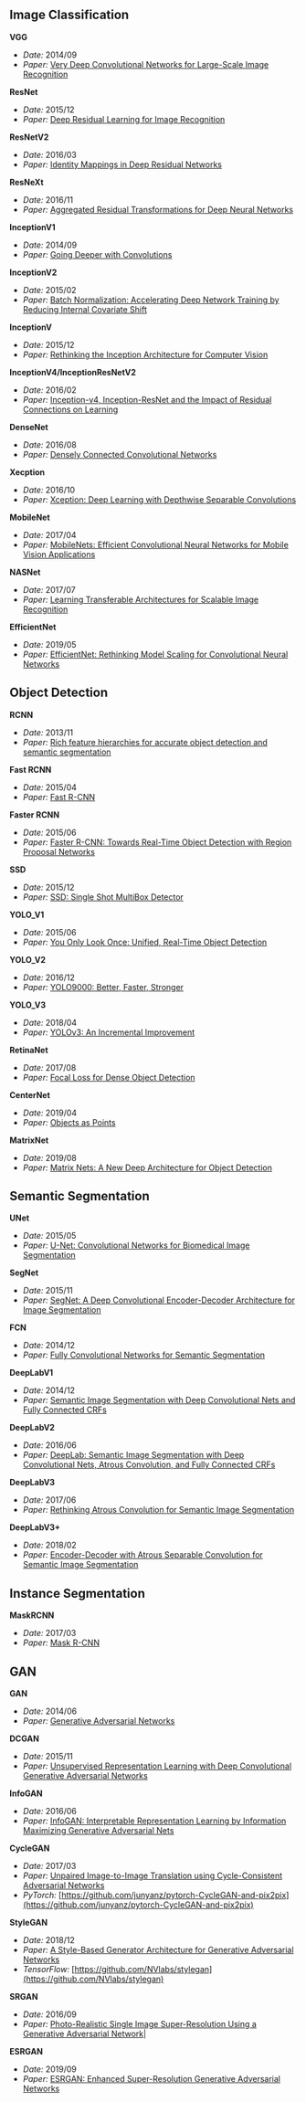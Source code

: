 ## Image Classification
**VGG**
- *Date:* 2014/09
- *Paper:* [Very Deep Convolutional Networks for Large-Scale Image Recognition](https://arxiv.org/abs/1409.1556)

**ResNet**
- *Date:* 2015/12
- *Paper:* [Deep Residual Learning for Image Recognition](https://arxiv.org/abs/1512.03385)

**ResNetV2**
- *Date:* 2016/03
- *Paper:* [Identity Mappings in Deep Residual Networks](https://arxiv.org/abs/1603.05027)

**ResNeXt**
- *Date:* 2016/11
- *Paper:* [Aggregated Residual Transformations for Deep Neural Networks](https://arxiv.org/abs/1611.05431)

**InceptionV1**
- *Date:* 2014/09
- *Paper:* [Going Deeper with Convolutions](https://arxiv.org/abs/1409.4842)

**InceptionV2**
- *Date:* 2015/02
- *Paper:* [Batch Normalization: Accelerating Deep Network Training by Reducing Internal Covariate Shift](https://arxiv.org/abs/1502.03167)

**InceptionV**
- *Date:* 2015/12
- *Paper:* [Rethinking the Inception Architecture for Computer Vision](https://arxiv.org/abs/1512.00567)

**InceptionV4/InceptionResNetV2**
- *Date:* 2016/02
- *Paper:* [Inception-v4, Inception-ResNet and the Impact of Residual Connections on Learning](https://arxiv.org/abs/1602.07261)

**DenseNet**
- *Date:* 2016/08
- *Paper:* [Densely Connected Convolutional Networks](https://arxiv.org/abs/1608.06993)

**Xecption**
- *Date:* 2016/10
- *Paper:* [Xception: Deep Learning with Depthwise Separable Convolutions](https://arxiv.org/abs/1610.02357)

**MobileNet**
- *Date:* 2017/04
- *Paper:* [MobileNets: Efficient Convolutional Neural Networks for Mobile Vision Applications](https://arxiv.org/abs/1704.04861)

**NASNet**
- *Date:* 2017/07
- *Paper:* [Learning Transferable Architectures for Scalable Image Recognition](https://arxiv.org/abs/1707.07012)

**EfficientNet**
- *Date:* 2019/05
- *Paper:* [EfficientNet: Rethinking Model Scaling for Convolutional Neural Networks](https://arxiv.org/abs/1905.11946)

## Object Detection
**RCNN**
- *Date:* 2013/11
- *Paper:* [Rich feature hierarchies for accurate object detection and semantic segmentation](https://arxiv.org/abs/1311.2524)

**Fast RCNN**
- *Date:* 2015/04
- *Paper:* [Fast R-CNN](https://arxiv.org/abs/1504.08083)

**Faster RCNN**
- *Date:* 2015/06
- *Paper:* [Faster R-CNN: Towards Real-Time Object Detection with Region Proposal Networks](https://arxiv.org/abs/1506.01497)

**SSD**
- *Date:* 2015/12
- *Paper:* [SSD: Single Shot MultiBox Detector](https://arxiv.org/abs/1512.02325)

**YOLO_V1**
- *Date:* 2015/06
- *Paper:* [You Only Look Once: Unified, Real-Time Object Detection](https://arxiv.org/abs/1506.02640)

**YOLO_V2**
- *Date:* 2016/12
- *Paper:* [YOLO9000: Better, Faster, Stronger](https://arxiv.org/abs/1612.08242)

**YOLO_V3**
- *Date:* 2018/04
- *Paper:* [YOLOv3: An Incremental Improvement](https://arxiv.org/abs/1804.02767)

**RetinaNet**
- *Date:* 2017/08
- *Paper:* [Focal Loss for Dense Object Detection](https://arxiv.org/abs/1708.02002)

**CenterNet**
- *Date:* 2019/04
- *Paper:* [Objects as Points](https://arxiv.org/abs/1904.07850)

**MatrixNet**
- *Date:* 2019/08
- *Paper:* [Matrix Nets: A New Deep Architecture for Object Detection](https://arxiv.org/abs/1908.04646)
## Semantic Segmentation

**UNet**
- *Date:* 2015/05
- *Paper:* [U-Net: Convolutional Networks for Biomedical Image Segmentation](https://arxiv.org/abs/1505.04597)

**SegNet**
- *Date:* 2015/11
- *Paper:* [SegNet: A Deep Convolutional Encoder-Decoder Architecture for Image Segmentation](https://arxiv.org/abs/1511.00561)

**FCN**
- *Date:* 2014/12
- *Paper:* [Fully Convolutional Networks for Semantic Segmentation](https://arxiv.org/abs/1605.06211)

**DeepLabV1**
- *Date:* 2014/12
- *Paper:* [Semantic Image Segmentation with Deep Convolutional Nets and Fully Connected CRFs](https://arxiv.org/abs/1412.7062v3)

**DeepLabV2**
- *Date:* 2016/06
- *Paper:* [DeepLab: Semantic Image Segmentation with Deep Convolutional Nets, Atrous Convolution, and Fully Connected CRFs](https://arxiv.org/abs/1606.00915)

**DeepLabV3**
- *Date:* 2017/06
- *Paper:* [Rethinking Atrous Convolution for Semantic Image Segmentation](https://arxiv.org/abs/1706.05587)

**DeepLabV3+**
- *Date:* 2018/02
- *Paper:* [Encoder-Decoder with Atrous Separable Convolution for Semantic Image Segmentation](https://arxiv.org/abs/1802.02611)



## Instance Segmentation
**MaskRCNN**
- *Date:* 2017/03
- *Paper:* [Mask R-CNN](https://arxiv.org/abs/1703.06870)


## GAN
**GAN**
- *Date:* 2014/06
- *Paper:* [Generative Adversarial Networks](https://arxiv.org/abs/1406.2661)

**DCGAN**
- *Date:* 2015/11
- *Paper:* [Unsupervised Representation Learning with Deep Convolutional Generative Adversarial Networks](https://arxiv.org/abs/1511.06434)

**InfoGAN**
- *Date:* 2016/06
- *Paper:* [InfoGAN: Interpretable Representation Learning by Information Maximizing Generative Adversarial Nets](https://arxiv.org/abs/1606.03657)

**CycleGAN**
- *Date:* 2017/03
- *Paper:* [Unpaired Image-to-Image Translation using Cycle-Consistent Adversarial Networks](https://arxiv.org/abs/1703.10593)
- *PyTorch:* [https://github.com/junyanz/pytorch-CycleGAN-and-pix2pix](https://github.com/junyanz/pytorch-CycleGAN-and-pix2pix)

**StyleGAN**
- *Date:* 2018/12
- *Paper:* [A Style-Based Generator Architecture for Generative Adversarial Networks](https://arxiv.org/abs/1812.04948)
- *TensorFlow:* [https://github.com/NVlabs/stylegan](https://github.com/NVlabs/stylegan)

**SRGAN**
- *Date:* 2016/09
- *Paper:* [Photo-Realistic Single Image Super-Resolution Using a Generative Adversarial Network](https://arxiv.org/abs/1609.04802)|

**ESRGAN**
- *Date:* 2019/09
- *Paper:* [ESRGAN: Enhanced Super-Resolution Generative Adversarial Networks](https://arxiv.org/abs/1809.00219)
